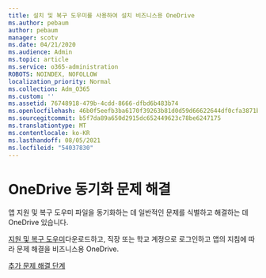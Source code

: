 ```yaml
---
title: 설치 및 복구 도우미를 사용하여 설치 비즈니스용 OneDrive
ms.author: pebaum
author: pebaum
manager: scotv
ms.date: 04/21/2020
ms.audience: Admin
ms.topic: article
ms.service: o365-administration
ROBOTS: NOINDEX, NOFOLLOW
localization_priority: Normal
ms.collection: Adm_O365
ms.custom: ''
ms.assetid: 76748918-479b-4cdd-8666-dfbd6b483b74
ms.openlocfilehash: 46b0f5eefb3ba6170f39263b81d0d59d66622644df0cfa3871b1ce4cdd214818
ms.sourcegitcommit: b5f7da89a650d2915dc652449623c78be6247175
ms.translationtype: MT
ms.contentlocale: ko-KR
ms.lasthandoff: 08/05/2021
ms.locfileid: "54037830"
---
```

# <a name="fix-onedrive-sync-problems"></a>OneDrive 동기화 문제 해결

앱 지원 및 복구 도우미 파일을 동기화하는 데 일반적인 문제를 식별하고 해결하는 데 OneDrive 있습니다. 
  
[지원 및 복구 도우미](https://aka.ms/sara)다운로드하고, 직장 또는 학교 계정으로 로그인하고 앱의 지침에 따라 문제 해결을 비즈니스용 OneDrive. 
  
[추가 문제 해결 단계](https://go.microsoft.com/fwlink/?linkid=872097)
  

